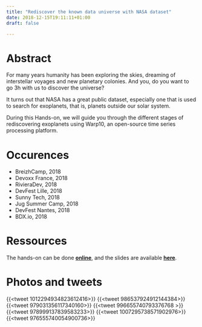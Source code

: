 ```yaml
---
title: "Rediscover the known data universe with NASA dataset"
date: 2018-12-15T19:11:11+01:00
draft: false

---
```


# Abstract

For many years humanity has been exploring the skies, dreaming of interstellar voyages and new planetary colonies. And you, do you want to go 3h with us to discover the universe?

It turns out that NASA has a great public dataset, especially one that is used to search for exoplanets, that is, planets outside our solar system.

During this Hands-on, we will guide you through the different stages of rediscovering exoplanets using Warp10, an open-source time series processing platform.


# Occurences

* BreizhCamp, 2018
* Devoxx France, 2018
* RivieraDev, 2018
* DevFest Lille, 2018
* Sunny Tech, 2018
* Jug Summer Camp, 2018
* DevFest Nantes, 2018
* BDX.io, 2018

# Ressources

The hands-on can be done **[online](https://helloexoworld.github.io/hew-hands-on/)**, and the slides are available **[here](https://docs.google.com/presentation/d/1-nK1aOsan8w9KGXu-4T0F2KknG90Eiq-tNf_fUzHhu0/edit?usp=sharing)**.

# Photos and tweets

{{<tweet 1012294934823612416>}}
{{<tweet 986537924912144384>}}
{{<tweet 979031356117340160>}}
{{<tweet 996655740793376768 >}}
{{<tweet  978999137839583233>}}
{{<tweet  1007295738571902976>}}
{{<tweet 976555740054900736>}}